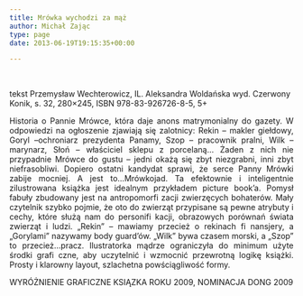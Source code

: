 ```yaml
---
title: Mrówka wychodzi za mąż
author: Michał Zając
type: page
date: 2013-06-19T19:15:35+00:00

---
```

&nbsp;

tekst Przemysław Wechterowicz, IL. Aleksandra Woldańska wyd. Czerwony Konik, s. 32, 280&#215;245, ISBN 978-83-926726-8-5, 5+

<p style="text-align: justify;">
  Historia o Pannie Mrówce, która daje anons matrymonialny do gazety. W odpowiedzi na ogłoszenie zjawiają się zalotnicy: Rekin – makler giełdowy, Goryl –ochroniarz prezydenta Panamy, Szop – pracownik pralni, Wilk – marynarz, Słoń – właściciel sklepu z porcelaną… Żaden z nich nie przypadnie Mrówce do gustu – jedni okażą się zbyt niezgrabni, inni zbyt niefrasobliwi. Dopiero ostatni kandydat sprawi, że serce Panny Mrówki zabije mocniej. A jest to…Mrówkojad. Ta efektownie i inteligentnie zilustrowana książka jest idealnym przykładem picture bookʼa. Pomysł fabuły zbudowany jest na antropomorfi zacji zwierzęcych bohaterów. Mały czytelnik szybko pojmie, że oto do zwierząt przypisane są pewne atrybuty i cechy, które służą nam do personifi kacji, obrazowych porównań świata zwierząt i ludzi. „Rekin” – mawiamy przecież o rekinach fi nansjery, a „Gorylami” nazywamy body guardʼów. „Wilk” bywa czasem morski, a „Szop” to przecież…pracz. Ilustratorka mądrze ograniczyła do minimum użyte środki grafi czne, aby uczytelnić i wzmocnić przewrotną logikę książki. Prosty i klarowny layout, szlachetna powściągliwość formy.
</p>

WYRÓŻNIENIE GRAFICZNE KSIĄZKA ROKU 2009, NOMINACJA DONG 2009